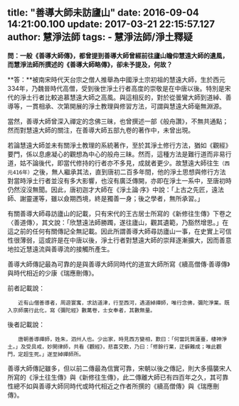 title: "善導大師未訪廬山"
date: 2016-09-04 14:21:00.100
update: 2017-03-21 22:15:57.127
author: 慧淨法師
tags:
    - 慧淨法師/淨土釋疑
---

**問：一般《善導大師傳》，都曾提到善導大師曾經前往廬山瞻仰慧遠大師的遺風，而慧淨法師所撰述的《善導大師略傳》，卻未予提及，何故？**

**答：**被南宋時代天台宗之僧人推舉為中國淨土宗初祖的慧遠大師，生於西元334年，乃魏晉時代高僧，受到後世淨土行者高度的崇敬是在中唐以後。特別是宋代的淨土行者比較追慕慧遠大師之高風。與這相反的，對於從曇鸞大師到道綽、善導等，一貫相承、次第開展的淨土教理與修習方法，可謂與慧遠大師毫無淵源。

當然，善導大師曾深入禪定的念佛三昧，也曾撰述一部《般舟讚》，不無共通點；然而對慧遠大師的關注，在善導大師五部九卷的著作中，未曾出現。

若論慧遠大師並未有關淨土教理的系統著作，至於其淨土修行方法，猶如《觀經》要門，係以息慮凝心的觀想為中心的般舟三昧。然而，這種方法是難行道而非易行道，姑不論後代，即當代修持的行者亦不多見，成就者更少。故慧遠大師往生`（西元416年）`之後，無人繼承其法，直到唐初二百多年間，他的淨土思想與修行方法對當時淨土行者並沒有多大影響，也沒有廣泛傳開，亦即在淨土一系中，至唐初時仍然沒沒無聞。因此，唐初迦才大師在《淨土論·序》中說：「上古之先匠，遠法師、謝靈運等，雖以僉期西境，終是獨善一身；後之學者，無所承習。」

有關善導大師尋訪廬山的記載，只有宋代的王古居士所寫的《新修往生傳》下卷之〈善道傳〉，其文說：「欣慧遠法師勝躅，遂往廬山，觀其遺範，乃豁然增思。」在這之前的任何有關傳記全無記載。因此所謂善導大師尋訪廬山一事，在史實上可信性很薄弱，這或許是在中唐以後，淨土行者對慧遠大師的崇拜逐漸擴大，因而善意地拉近慧遠流與善導流的接觸所產生。

善導大師傳記最為可靠的是與善導大師同時代的道宣大師所寫《續高僧傳·善導傳》與時代相近的少康《瑞應刪傳》。

前者記載說：

```
　　近有山僧善導者，周遊寰寓，求訪道津，行至西河，遇道綽禪師，唯行念佛，彌陀淨業。既入京師廣行此化，寫《彌陀經》數萬卷，士女奉者，其數無量。
```

後者記載說：

```
　　唐朝善導禪師，姓朱，泗州人也。少出家，時見西方變相，歎曰：「何當託質蓮臺，棲神淨土。」及受具戒，妙開律師，共看《觀經》，悲喜交歎，乃曰：「修餘行業，迂僻難成；唯此觀門，定超生死。」遂至綽禪師所。
```

善導大師傳記雖多，但以前二傳最為信實可靠，宋朝以後之傳記，則大多搨襲宋人所寫的《淨土往生傳》與《新修往生傳》，此二傳離大師已有四百年之久，其可靠性總不如與善導大師同時代或時代相近之作者所撰的《續高僧傳》與《瑞應刪傳》。
